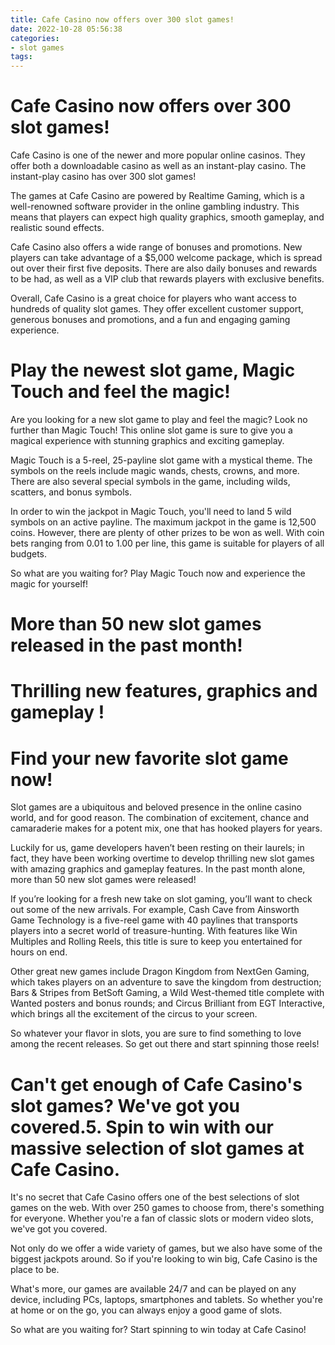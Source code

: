 ```yaml
---
title: Cafe Casino now offers over 300 slot games!
date: 2022-10-28 05:56:38
categories:
- slot games
tags:
---
```



#  Cafe Casino now offers over 300 slot games!

Cafe Casino is one of the newer and more popular online casinos. They offer both a downloadable casino as well as an instant-play casino. The instant-play casino has over 300 slot games!

The games at Cafe Casino are powered by Realtime Gaming, which is a well-renowned software provider in the online gambling industry. This means that players can expect high quality graphics, smooth gameplay, and realistic sound effects.

Cafe Casino also offers a wide range of bonuses and promotions. New players can take advantage of a $5,000 welcome package, which is spread out over their first five deposits. There are also daily bonuses and rewards to be had, as well as a VIP club that rewards players with exclusive benefits.

Overall, Cafe Casino is a great choice for players who want access to hundreds of quality slot games. They offer excellent customer support, generous bonuses and promotions, and a fun and engaging gaming experience.

#  Play the newest slot game, Magic Touch and feel the magic!

Are you looking for a new slot game to play and feel the magic? Look no further than Magic Touch! This online slot game is sure to give you a magical experience with stunning graphics and exciting gameplay.

Magic Touch is a 5-reel, 25-payline slot game with a mystical theme. The symbols on the reels include magic wands, chests, crowns, and more. There are also several special symbols in the game, including wilds, scatters, and bonus symbols.

In order to win the jackpot in Magic Touch, you'll need to land 5 wild symbols on an active payline. The maximum jackpot in the game is 12,500 coins. However, there are plenty of other prizes to be won as well. With coin bets ranging from 0.01 to 1.00 per line, this game is suitable for players of all budgets.

So what are you waiting for? Play Magic Touch now and experience the magic for yourself!

#  More than 50 new slot games released in the past month!

# Thrilling new features, graphics and gameplay !

# Find your new favorite slot game now!

Slot games are a ubiquitous and beloved presence in the online casino world, and for good reason. The combination of excitement, chance and camaraderie makes for a potent mix, one that has hooked players for years.

Luckily for us, game developers haven’t been resting on their laurels; in fact, they have been working overtime to develop thrilling new slot games with amazing graphics and gameplay features. In the past month alone, more than 50 new slot games were released!

If you’re looking for a fresh new take on slot gaming, you’ll want to check out some of the new arrivals. For example, Cash Cave from Ainsworth Game Technology is a five-reel game with 40 paylines that transports players into a secret world of treasure-hunting. With features like Win Multiples and Rolling Reels, this title is sure to keep you entertained for hours on end.

Other great new games include Dragon Kingdom from NextGen Gaming, which takes players on an adventure to save the kingdom from destruction; Bars & Stripes from BetSoft Gaming, a Wild West-themed title complete with Wanted posters and bonus rounds; and Circus Brilliant from EGT Interactive, which brings all the excitement of the circus to your screen.

So whatever your flavor in slots, you are sure to find something to love among the recent releases. So get out there and start spinning those reels!

#  Can't get enough of Cafe Casino's slot games? We've got you covered.5. Spin to win with our massive selection of slot games at Cafe Casino.

It's no secret that Cafe Casino offers one of the best selections of slot games on the web. With over 250 games to choose from, there's something for everyone. Whether you're a fan of classic slots or modern video slots, we've got you covered.

Not only do we offer a wide variety of games, but we also have some of the biggest jackpots around. So if you're looking to win big, Cafe Casino is the place to be.

What's more, our games are available 24/7 and can be played on any device, including PCs, laptops, smartphones and tablets. So whether you're at home or on the go, you can always enjoy a good game of slots.

So what are you waiting for? Start spinning to win today at Cafe Casino!